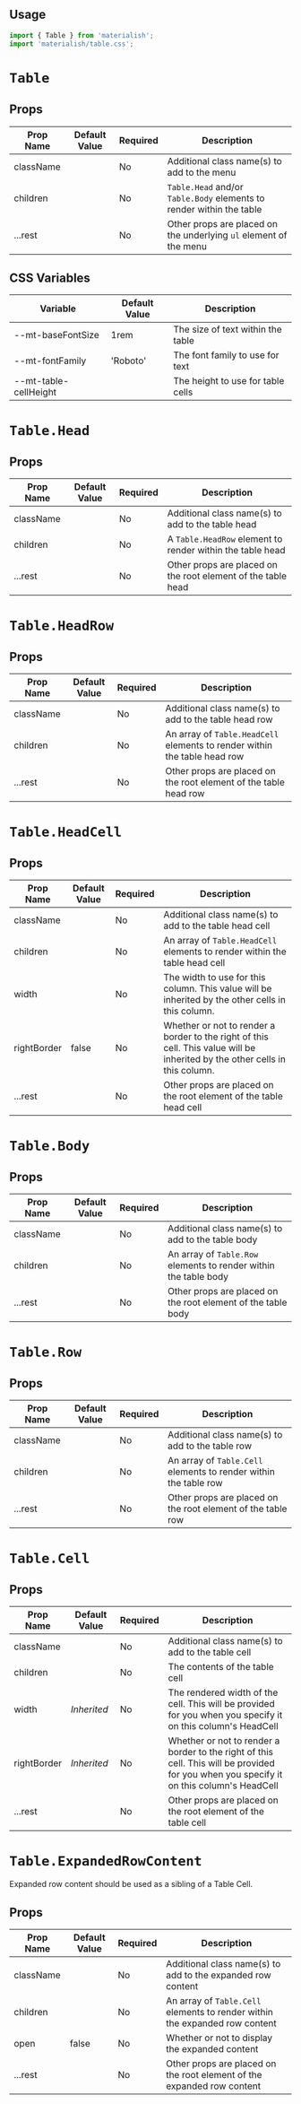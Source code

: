 ## Usage

```jsx
import { Table } from 'materialish';
import 'materialish/table.css';
```

# `Table`

## Props

| Prop Name | Default Value | Required | Description                                                          |
| --------- | ------------- | -------- | -------------------------------------------------------------------- |
| className |               | No       | Additional class name(s) to add to the menu                          |
| children  |               | No       | `Table.Head` and/or `Table.Body` elements to render within the table |
| ...rest   |               | No       | Other props are placed on the underlying `ul` element of the menu    |

## CSS Variables

| Variable              | Default Value | Description                       |
| --------------------- | ------------- | --------------------------------- |
| --mt-baseFontSize     | 1rem          | The size of text within the table |
| --mt-fontFamily       | 'Roboto'      | The font family to use for text   |
| --mt-table-cellHeight |               | The height to use for table cells |

# `Table.Head`

## Props

| Prop Name | Default Value | Required | Description                                                  |
| --------- | ------------- | -------- | ------------------------------------------------------------ |
| className |               | No       | Additional class name(s) to add to the table head            |
| children  |               | No       | A `Table.HeadRow` element to render within the table head    |
| ...rest   |               | No       | Other props are placed on the root element of the table head |

# `Table.HeadRow`

## Props

| Prop Name | Default Value | Required | Description                                                               |
| --------- | ------------- | -------- | ------------------------------------------------------------------------- |
| className |               | No       | Additional class name(s) to add to the table head row                     |
| children  |               | No       | An array of `Table.HeadCell` elements to render within the table head row |
| ...rest   |               | No       | Other props are placed on the root element of the table head row          |

# `Table.HeadCell`

## Props

| Prop Name   | Default Value | Required | Description                                                                                                                  |
| ----------- | ------------- | -------- | ---------------------------------------------------------------------------------------------------------------------------- |
| className   |               | No       | Additional class name(s) to add to the table head cell                                                                       |
| children    |               | No       | An array of `Table.HeadCell` elements to render within the table head cell                                                   |
| width       |               | No       | The width to use for this column. This value will be inherited by the other cells in this column.                            |
| rightBorder | false         | No       | Whether or not to render a border to the right of this cell. This value will be inherited by the other cells in this column. |
| ...rest     |               | No       | Other props are placed on the root element of the table head cell                                                            |

# `Table.Body`

## Props

| Prop Name | Default Value | Required | Description                                                      |
| --------- | ------------- | -------- | ---------------------------------------------------------------- |
| className |               | No       | Additional class name(s) to add to the table body                |
| children  |               | No       | An array of `Table.Row` elements to render within the table body |
| ...rest   |               | No       | Other props are placed on the root element of the table body     |

# `Table.Row`

## Props

| Prop Name | Default Value | Required | Description                                                      |
| --------- | ------------- | -------- | ---------------------------------------------------------------- |
| className |               | No       | Additional class name(s) to add to the table row                 |
| children  |               | No       | An array of `Table.Cell` elements to render within the table row |
| ...rest   |               | No       | Other props are placed on the root element of the table row      |

# `Table.Cell`

## Props

| Prop Name   | Default Value | Required | Description                                                                                                                              |
| ----------- | ------------- | -------- | ---------------------------------------------------------------------------------------------------------------------------------------- |
| className   |               | No       | Additional class name(s) to add to the table cell                                                                                        |
| children    |               | No       | The contents of the table cell                                                                                                           |
| width       | _Inherited_   | No       | The rendered width of the cell. This will be provided for you when you specify it on this column's HeadCell                              |
| rightBorder | _Inherited_   | No       | Whether or not to render a border to the right of this cell. This will be provided for you when you specify it on this column's HeadCell |
| ...rest     |               | No       | Other props are placed on the root element of the table cell                                                                             |

# `Table.ExpandedRowContent`

Expanded row content should be used as a sibling of a Table Cell.

## Props

| Prop Name | Default Value | Required | Description                                                                 |
| --------- | ------------- | -------- | --------------------------------------------------------------------------- |
| className |               | No       | Additional class name(s) to add to the expanded row content                 |
| children  |               | No       | An array of `Table.Cell` elements to render within the expanded row content |
| open      | false         | No       | Whether or not to display the expanded content                              |
| ...rest   |               | No       | Other props are placed on the root element of the expanded row content      |
